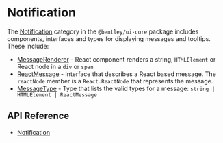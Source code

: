 # Notification

The [Notification]($ui-core-react:Notification) category in the `@bentley/ui-core` package includes components, interfaces and types for displaying messages and tooltips. These include:

- [MessageRenderer]($ui-core-react) - React component renders a string, `HTMLElement` or React node in a `div` or `span`
- [ReactMessage]($ui-core-react) - Interface that describes a React based message. The `reactNode` member is a `React.ReactNode` that represents the message.
- [MessageType]($ui-core-react) - Type that lists the valid types for a message: `string | HTMLElement | ReactMessage`

## API Reference

- [Notification]($ui-core-react:Notification)
